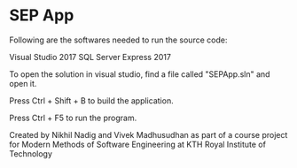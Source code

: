 # SEP App


Following are the softwares needed to run the source code:

Visual Studio 2017
SQL Server Express 2017

To open the solution in visual studio, find a file called "SEPApp.sln" and open it.

Press Ctrl + Shift + B to build the application.

Press Ctrl + F5 to run the program.



Created by Nikhil Nadig and Vivek Madhusudhan as part of a course project for Modern Methods of Software Engineering at KTH Royal Institute of Technology

